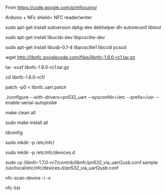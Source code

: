 From https://code.google.com/p/mfocuino/

Arduino + NFc shield= NFC reader/writer


sudo apt-get install subversion dpkg-dev debhelper dh-autoreconf libtool

sudo apt-get install libuсsb-dev libpcsclite-dev

sudo apt-get install libusb-0.1-4 libpcsclite1 libccid pcscd

wget http://libnfc.googlecode.com/files/libnfc-1.6.0-rc1.tar.gz

tar -xvzf libnfc-1.6.0-rc1.tar.gz

cd libnfc-1.6.0-rc1/

patch -p0 < libnfc.uart.patch

./configure --with-drivers=pn532_uart --sysconfdir=/etc --prefix=/usr --enable-serial-autoprobe

make clean all

sudo make install all

ldconfig

sudo mkdir -p /etc/nfc/

sudo mkdir -p /etc/nfc/devices.d

sudo cp /libnfc-1.7.0-rc7/contrib/libnfc/pn532_via_uart2usb.conf.sample /usr/local/etc/nfc/devices.d/pn532_via_uart2usb.conf

nfc-scan-device -i -v

nfc-list
